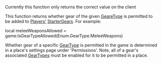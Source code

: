 Currently this function only returns the correct value on the client

This function returns whether gear of the given [GeareType](https://developer.roblox.com/en-us/api-reference/enum/GeareType) is permitted to be added to [Players'](https://developer.roblox.com/en-us/api-reference/class/Player) [StarterGears](https://developer.roblox.com/en-us/api-reference/class/StarterGear). For example:

local meleeWeaponsAllowed = game:IsGearTypeAllowed(Enum.GearType.MeleeWeapons)

Whether gear of a specific [GearType](https://developer.roblox.com/en-us/api-reference/enum/GearType) is permitted in the game is determined in a place's settings page under 'Permissions'. Note, all of a gear's associated [GearTypes](https://developer.roblox.com/en-us/api-reference/enum/GearType) must be enabled for it to be permitted in a place.